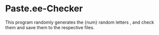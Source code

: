 # Paste.ee-Checker
This program randomly generates the {num} random letters , and check them and save them to the respective files.
